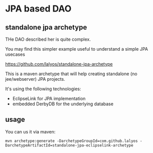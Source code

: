 # JPA based DAO 


## standalone jpa archetype

THe DAO described her is quite complex.

You may find this simpler example useful to understand a simple JPA usecases

https://github.com/lalyos/standalone-jpa-archetype

This is a maven archetype that will help creating standalone (no jee/webserver) JPA projects.

It's using the following technologies:
* EclipseLink for JPA implementation
* embedded DerbyDB for the underlying database

## usage

You can us it via maven:
```
mvn archetype:generate -DarchetypeGroupId=com.github.lalyos -DarchetypeArtifactId=standalone-jpa-eclipselink-archetype
```